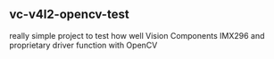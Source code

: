 ## vc-v4l2-opencv-test

really simple project to test how well Vision Components IMX296 and proprietary driver function with OpenCV 
